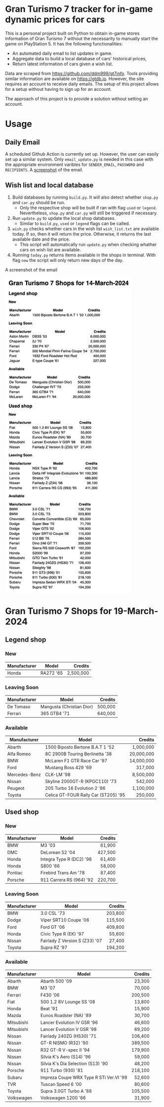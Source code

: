 # Gran Turismo 7 tracker for in-game dynamic prices for cars

This is a personal project built on Python to obtain in-game stores information of Gran Turismo 7 without the necessarity to manually start the game on PlayStation 5. It has the following functionalities:

- An automated daily email to list updates in game.
- Aggregate data to build a local database of cars' historical prices,
- Return latest information of cars given a wish list.

Data are scraped from https://github.com/ddm999/gt7info. Tools providing similar information are available on https://gtdb.io. However, the site requires an account to receive daily emails. The setup of this project allows for a setup without having to sign up for an account.

The approach of this project is to provide a solution without setting an account.

# Usage

## Daily Email

A scheduled Github Action is currently set up. However, the user can easily set up a similar system. Only `email_update.py` is needed in this case with the appropriate environment varibles for `SENDER_EMAIL`, `PASSWORD` and `RECIPIENTS`. A [screenshot](https://raw.githubusercontent.com/marcohoucheng/Gran-Turismo-7-Price-Tracker/main/data/email_screenshot.png) of the email.

## Wish list and local database

1. Build databases by running `build.py`. It will also detect whether `shop.py` and `car.py` should be run.
    - Only the respective shop will be built if ran with flag `used` or `legend`. Nevertheless, `shop.py` and `car.py` will still be triggered if necessary.
2. Run `update.py` to update the local shop databases.
    - Similar to `build.py`, `used` or `legend` flags can be called.
3. `wish.py` checks whether cars in the wish list `wish_list.txt` are available today. If so, then it will return the price. Otherwise, it returns the last available date and the price.
    - This script will automatically run `update.py` when checking whather cars on wish list are available.
4. Running `today.py` returns items available in the shops in terminal. With flag `new` the script will only return new days of the day.

A screenshot of the email

![email](https://raw.githubusercontent.com/marcohoucheng/Gran-Turismo-7-Price-Tracker/main/data/email_screenshot.png)

# Gran Turismo 7 Shops for 19-March-2024



## Legend shop

### New
 | Manufacturer | Model | Credits |
 | --- | --- | --: |
|Honda|RA272 '65|2,500,000|

### Leaving Soon
 | Manufacturer | Model | Credits |
 | --- | --- | --: |
|De Tomaso|Mangusta (Christian Dior)|500,000|
|Ferrari|365 GTB4 '71|640,000|

### Available
 | Manufacturer | Model | Credits |
 | --- | --- | --: |
|Abarth|1500 Biposto Bertone B.A.T 1 '52|1,000,000|
|Alfa Romeo|8C 2900B Touring Berlinetta '38|20,000,000|
|BMW|McLaren F1 GTR Race Car '97|14,000,000|
|Ford|Mustang Boss 429 '69|317,000|
|Mercedes-Benz|CLK-LM '98|8,500,000|
|Nissan|Skyline 2000GT-R (KPGC110) '73|542,000|
|Peugeot|205 Turbo 16 Evolution 2 '86|1,100,000|
|Toyota|Celica GT-FOUR Rally Car (ST205) '95|250,000|


## Used shop

### New
 | Manufacturer | Model | Credits |
 | --- | --- | --: |
|BMW|M3 '03|61,900|
|DMC|DeLorean S2 '04|427,500|
|Honda|Integra Type R (DC2) '98|61,400|
|Honda|S800 '66|58,000|
|Pontiac|Firebird Trans Am '78|87,400|
|Porsche|911 Carrera RS (964) '92|220,700|

### Leaving Soon
 | Manufacturer | Model | Credits |
 | --- | --- | --: |
|BMW|3.0 CSL '73|203,800|
|Dodge|Viper SRT10 Coupe '06|115,500|
|Ford|Ford GT '06|409,800|
|Honda|Civic Type R (EK) '97|55,600|
|Nissan|Fairlady Z Version S (Z33) '07|27,400|
|Toyota|Supra RZ '97|194,200|

### Available
 | Manufacturer | Model | Credits |
 | --- | --- | --: |
|Abarth|Abarth 500 '09|23,300|
|BMW|M3 '07|70,000|
|Ferrari|F430 '06|200,500|
|Fiat|500 1.2 8V Lounge SS '08|13,800|
|Honda|Beat '91|15,900|
|Mazda|Eunos Roadster (NA) '89|30,700|
|Mitsubishi|Lancer Evolution IV GSR '96|46,600|
|Mitsubishi|Lancer Evolution V GSR '98|69,200|
|Nissan|Fairlady 240ZG (HS30) '71|106,400|
|Nissan|GT-R NISMO (R32) '90|389,500|
|Nissan|R32 GT-R V-spec II '94|179,900|
|Nissan|Silvia K's Aero (S14) '96|59,000|
|Nissan|Silvia K's Dia Selection (S13) '90|48,200|
|Porsche|911 Turbo (930) '81|218,100|
|Subaru|Impreza Coupe WRX Type R STi Ver.VI '99|52,600|
|TVR|Tuscan Speed 6 '00|80,600|
|Toyota|Supra 3.0GT Turbo A '88|105,500|
|Volkswagen|Volkswagen 1200 '66|31,900|
